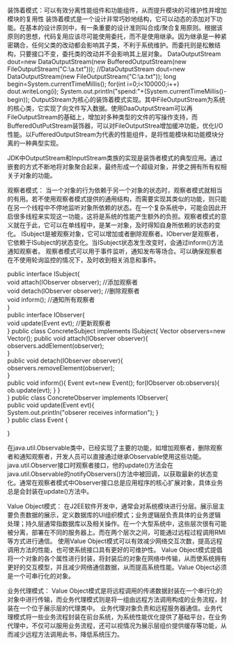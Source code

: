 装饰着模式：可以有效分离性能组件和功能组件，从而提升模块的可维护性并增加模块的复用性
装饰着模式是一个设计非常巧妙地结构，它可以动态的添加对下功能。在基本的设计原则中，有一条重要的设计准则叫合成/聚合复用原则。根据该原则的思想，代码复用应该尽可能使用委托，而不是使用继承。因为继承是一种紧密耦合，任何父类的改动都会影响其子类，不利于系统维护。而委托则是松散结构，只要接口不变，委托类的改动并不会影响其上层对象。
DataOutputStream dout=new DataOutputStream(new BufferedOutputStream(new FileOutputStream("C:\\a.txt")));
//DataOutputStream dout=new DataOutputStream(new FileOutputStream("C:\\a.txt"));
long begin=System.currentTimeMillis();
for(int i=0;i<100000;i++)
	dout.writeLong(i);
System.out.println("spend:"+(System.currentTimeMillis()-begin));
OutputStream为核心的装饰着模式实现。其中FileOutputStream为系统的核心类，它实现了向文件写入数据。使用DaaOutputStream可以再FileOutputStream的基础上，增加对多种类型的文件的写操作支持，而BufferedOutPutStream装饰器，可以对FileOutputStrea增加缓冲功能，优化I/O性能。以FufferedOutputStream为代表的性能组件，是将性能模块和功能模块分离的一种典型实现。

JDK中OutputStream和InputStream类族的实现是装饰者模式的典型应用。通过嵌套的方式不断地将对象聚合起来，最终形成一个超级对象，并使之拥有所有权相关子对象的功能。

观察者模式：
当一个对象的行为依赖于另一个对象的状态时，观察者模式就相当的有用。若不使用观察者模式提供的通用结构，而需要实现其类似的功能，则只能在另一个线程中不停地监听对象所依赖的状态。在一个复杂系统中，可能会因此开启很多线程来实现这一功能，这将是系统的性能产生额外的负担。观察者模式的意义就在于此，它可以在单线程中，是某一对象，及时得知自身所依赖的状态的变化。
ISubject是被观察对象，它可以增加或者删除观察者。IOberver是观察者，它依赖于ISubject的状态变化。当ISubject状态发生改变时，会通过inform()方法通知观察者。
观察者模式可以用于事件监听，通知发布等场合。可以确保观察者在不使用轮询监控的情况下，及时收到相关消息和事件。

public interface ISubject{  
    void attach(IObserver observer);	//添加观察者  
    void detach(IObserver observer);	//删除观察者  
    void inform();					//通知所有观察者  
}  
public interface IObserver{  
    void update(Event evt);				//更新观察者  
}
public class ConcreteSubject implements ISubject{
	Vector<IObserver> observers=new Vector<IObserver>();
    public void attach(IObserver observer){  
    	observers.addElement(observer);  
    }  
    public void detach(IObserver observer){  
    	observers.removeElement(observer);  
    }  
    public void inform(){
    	Event evt=new Event();
    	for(IObserver ob:observers){
    		ob.update(evt);
    	}
    }  
}
public class ConcreteObserver implements IObserver{  
    public void update(Event evt){  
    	System.out.println("obserer receives information");
    }  
}
public class Event {

}

在java.util.Observable类中，已经实现了主要的功能，如增加观察者，删除观察者和通知观察者，开发人员可以直接通过继承Observable使用这些功能。java.util.Observer接口时观察者接口，他的update()方法会在java.util.Observable的notifyObservers()方法中被回调，以获取最新的状态变化。通常在观察者模式中Observer接口总是应用程序的核心扩展对象，具体业务总是会封装在update()方法中。


Value Object模式：
在J2EE软件开发中，通常会对系统模块进行分层。展示层主要负责数据的展示，定义数据库的UI组织模式；业务逻辑层负责具体的业务逻辑处理；持久层通常指数据库以及相关操作。在一个大型系统中，这些层次很有可能被分离，部署在不同的服务器上。而在两个层次之间，可能通过远程过程调用RMI等方式进行通信。
使用Value Object模式可以有效减少网络交互次数，提高远程调用方法的性能，也可使系统接口具有更好的可维护性。
Value Object模式提倡将一个对象的各个属性进行封装，将封装后的对象在网络中传输，从而使系统拥有更好的交互模型，并且减少网络通信数据，从而提高系统性能。Value Object必须是一个可串行化的对象。

业务代理模式：
Value Object模式是将远程调用的传递数据封装在一个串行化的对象中进行传输，而业务代理模式则是将一组由远程方法调用构成的业务流程，封装在一个位于展示层的代理类中。
业务代理对象负责和远程服务器通信。业务代理模式将一些业务流程封装在前台系统，为系统性能优化提供了基础平台，在业务代理中，不仅可以服用业务流程，还可以视情况为展示层组价提供缓存等功能，从而减少远程方法调用此书，降低系统压力。
